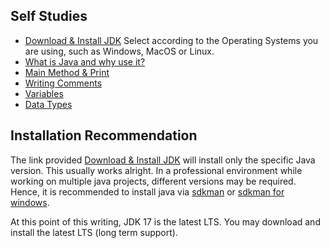 ## Self Studies

- [Download & Install JDK](https://www.oracle.com/java/technologies/downloads) Select according to the Operating Systems you are using, such as Windows, MacOS or Linux.
- [What is Java and why use it?](https://www.w3schools.com/java/java_intro.asp)
- [Main Method & Print](https://www.w3schools.com/java/java_syntax.asp)
- [Writing Comments](https://www.w3schools.com/java/java_comments.asp)
- [Variables](https://www.w3schools.com/java/java_variables.asp)
- [Data Types](https://www.w3schools.com/java/java_data_types.asp)

## Installation Recommendation

The link provided [Download & Install JDK](https://www.oracle.com/java/technologies/downloads) will install only the specific Java version. This usually works alright. In a professional environment while working on multiple java projects, different versions may be required. Hence, it is recommended to install java via [sdkman](sdkman.io) or [sdkman for windows](https://medium.com/@gayanper/sdkman-on-windows-661976238042).

At this point of this writing, JDK 17 is the latest LTS. You may download and install the latest LTS (long term support).